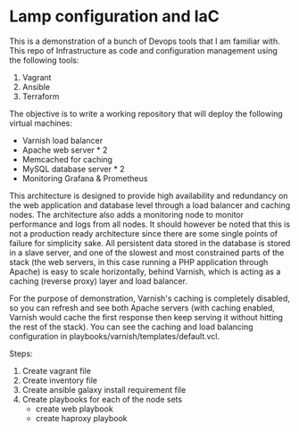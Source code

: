 # Lamp configuration and IaC

This is a demonstration of a bunch of Devops tools that I am familiar with. This repo of Infrastructure as code and configuration management using the following tools:

1. Vagrant
2. Ansible
3. Terraform

The objective is to write a working repository that will deploy the following virtual machines:

- Varnish load balancer
- Apache web server \* 2
- Memcached for caching
- MySQL database server \* 2
- Monitoring Grafana & Prometheus

This architecture is designed to provide high availability and redundancy on the web application and database level through a load balancer and caching nodes. The architecture also adds a monitoring node to monitor performance and logs from all nodes. It should however be noted that this is not a production ready architecture since there are some single points of failure for simplicity sake.
All persistent data stored in the database is stored in a slave server, and one of the slowest and most constrained parts of the stack (the web servers, in this case running a PHP application through Apache) is easy to scale horizontally, behind Varnish, which is acting as a caching (reverse proxy) layer and load balancer.

For the purpose of demonstration, Varnish's caching is completely disabled, so you can refresh and see both Apache servers (with caching enabled, Varnish would cache the first response then keep serving it without hitting the rest of the stack). You can see the caching and load balancing configuration in playbooks/varnish/templates/default.vcl.

Steps:

1. Create vagrant file
2. Create inventory file
3. Create ansible galaxy install requirement file
4. Create playbooks for each of the node sets
   - create web playbook
   - create haproxy playbook
